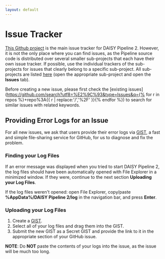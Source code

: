 ```yaml
---
layout: default
---
```

# Issue Tracker

[This Github project](https://github.com/daisy/pipeline/issues) is the
main issue tracker for DAISY Pipeline 2. However, it is not the only
place where you can find issues, as the Pipeline source code is
distributed over several smaller sub-projects that each have their own
issue tracker. If possible, use the individual trackers of the
sub-projects for issues that clearly belong to a specific
sub-project. All sub-projects are listed
[here](https://github.com/daisy) (open the appropriate sub-project and
open the **Issues** tab).

<!--
  This doesn't seem to work?
{% capture repos %}
  daisy/pipeline
  daisy/pipeline-assembly
  daisy/pipeline-framework
  daisy/pipeline-scripts
  daisy/pipeline-build-utils
  daisy/pipeline-webui
  snaekobbi/braille-css
  snaekobbi/jStyleParser
  brailleapps/dotify.api
  brailleapps/dotify.formatter.impl
{% endcapture %}
{% assign repos = repos | normalize_whitespace | split:' ' %}
-->

Before creating a new issue, please first check the
[existing issues](https://github.com/search?utf8=%E2%9C%93&type=Issues&q={% for r in repos %}+repo%3A{{ r | replace:'/','%2F' }}{% endfor %}) to
search for similar issues with related keywords.

## Providing Error Logs for an Issue

For all new issues, we ask that users provide their error logs via
[GIST](https://help.github.com/articles/about-gists/), a fast and
simple file-sharing service for GitHub, for us to diagnose and fix the
problem.

### Finding your Log Files

If an error message was displayed when you tried to start DAISY
Pipeline 2, the log files should have been automatically opened with
File Explorer in a minimized window. If they were, continue to the
next section **Uploading your Log Files**.

If the log files weren't opened: open File Explorer, copy/paste
**%AppData%/DAISY Pipeline 2/log** in the navigation bar, and press
**Enter**.

### Uploading your Log Files

1. Create a [GIST](https://gist.github.com).
2. Select all of your log files and drag them into the GIST.
3. Submit the new GIST as a Secret GIST and provide the link to it in
   the appropriate section of your GitHub issue.

__NOTE__: Do __NOT__ paste the contents of your logs into the issue,
as the issue will be much too long.
